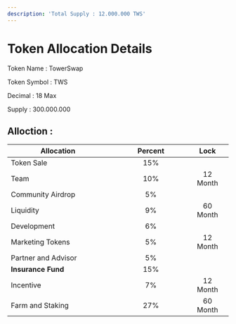 ```yaml
---
description: 'Total Supply : 12.000.000 TWS'
---
```


# Token Allocation Details

Token Name : TowerSwap&#x20;

Token Symbol : TWS

Decimal : 18 Max&#x20;

Supply : 300.000.000&#x20;



## Alloction :

<table><thead><tr><th width="263">Allocation</th><th width="228" align="center">Percent</th><th align="center">Lock</th><th data-hidden></th></tr></thead><tbody><tr><td>Token Sale</td><td align="center">15%</td><td align="center"></td><td></td></tr><tr><td>Team</td><td align="center">10%</td><td align="center">12 Month</td><td></td></tr><tr><td>Community Airdrop</td><td align="center">5%</td><td align="center"></td><td></td></tr><tr><td>Liquidity</td><td align="center">9%</td><td align="center">60 Month</td><td></td></tr><tr><td>Development</td><td align="center">6%</td><td align="center"></td><td></td></tr><tr><td>Marketing Tokens</td><td align="center">5%</td><td align="center">12 Month</td><td></td></tr><tr><td>Partner and Advisor</td><td align="center">5%</td><td align="center"></td><td></td></tr><tr><td><strong>Insurance Fund</strong></td><td align="center">15%</td><td align="center"></td><td></td></tr><tr><td>Incentive</td><td align="center">7%</td><td align="center">12 Month</td><td></td></tr><tr><td>Farm and Staking</td><td align="center">27%</td><td align="center">60 Month</td><td></td></tr></tbody></table>

